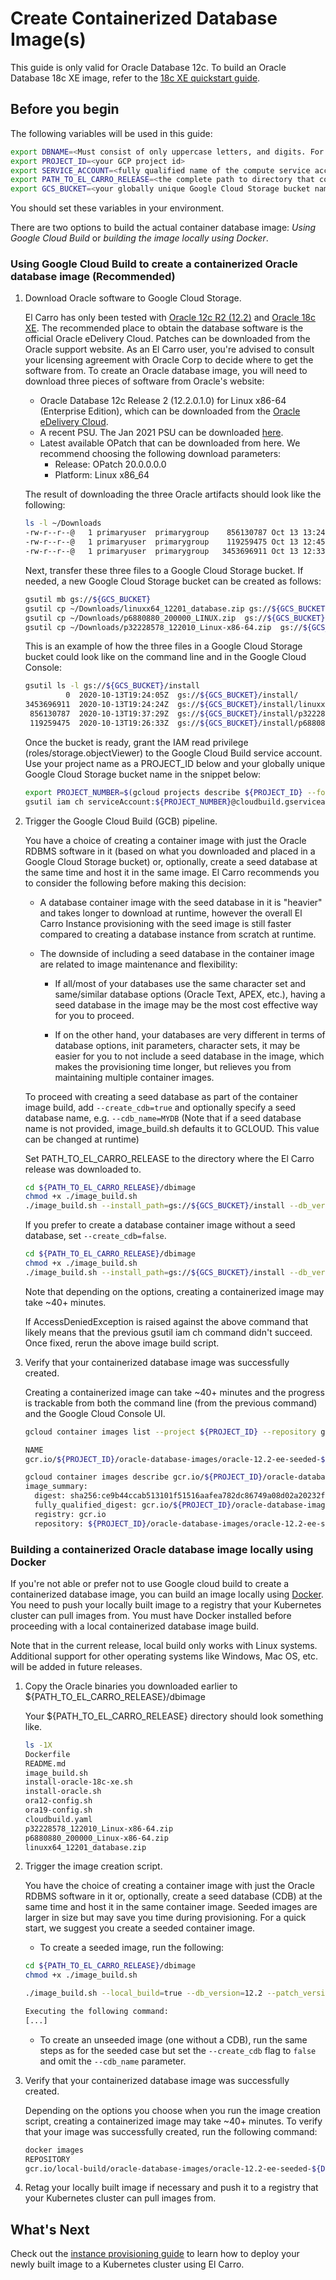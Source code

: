 # Create Containerized Database Image(s)

This guide is only valid for Oracle Database 12c. To build an Oracle Database
18c XE image, refer to the [18c XE quickstart guide](../quickstart-18c-xe.md).

## Before you begin

The following variables will be used in this guide:

```sh
export DBNAME=<Must consist of only uppercase letters, and digits. For example: MYDB>
export PROJECT_ID=<your GCP project id>
export SERVICE_ACCOUNT=<fully qualified name of the compute service account to be used by El Carro (i.e. SERVICE_ACCOUNT@PROJECT_NAME.iam.gserviceaccount.com)>
export PATH_TO_EL_CARRO_RELEASE=<the complete path to directory that contains the downloaded El Carro release>
export GCS_BUCKET=<your globally unique Google Cloud Storage bucket name>
```

You should set these variables in your environment.

There are two options to build the actual container database image: *Using
Google Cloud Build* or *building the image locally using Docker*.

### Using Google Cloud Build to create a containerized Oracle database image (Recommended)

1.  Download Oracle software to Google Cloud Storage.

    El Carro has only been tested with
    [Oracle 12c R2 (12.2)](https://docs.oracle.com/en/database/oracle/oracle-database/12.2/index.html)
    and
    [Oracle 18c XE](https://www.oracle.com/database/technologies/appdev/xe.html).
    The recommended place to obtain the database software is the official Oracle
    eDelivery Cloud. Patches can be downloaded from the Oracle support website.
    As an El Carro user, you're advised to consult your licensing agreement with
    Oracle Corp to decide where to get the software from. To create an Oracle
    database image, you will need to download three pieces of software from
    Oracle's website:

    -   Oracle Database 12c Release 2 (12.2.0.1.0) for Linux x86-64 (Enterprise
        Edition), which can be downloaded from the
        [Oracle eDelivery Cloud](https://edelivery.oracle.com).
    -   A recent PSU. The Jan 2021 PSU can be downloaded
        [here](https://support.oracle.com/epmos/faces/PatchDetail?_adf.ctrl-state=bsblgctta_4&patch_name=32228578&releaseId=600000000018520&patchId=32228578&languageId=0&platformId=226&_afrLoop=314820757336783).
    -   Latest available OPatch that can be downloaded from here. We recommend
        choosing the following download parameters:
        -   Release: OPatch 20.0.0.0.0
        -   Platform: Linux x86_64

    The result of downloading the three Oracle artifacts should look like the
    following:

    ```sh
    ls -l ~/Downloads
    -rw-r--r--@   1 primaryuser  primarygroup    856130787 Oct 13 13:24 p32228578_122010_Linux-x86-64.zip
    -rw-r--r--@   1 primaryuser  primarygroup    119259475 Oct 13 12:45 p6880880_200000_Linux-x86-64.zip
    -rw-r--r--@   1 primaryuser  primarygroup   3453696911 Oct 13 12:33 linuxx64_12201_database.zip
    ```

    Next, transfer these three files to a Google Cloud Storage bucket. If
    needed, a new Google Cloud Storage bucket can be created as follows:

    ```sh
    gsutil mb gs://${GCS_BUCKET}
    gsutil cp ~/Downloads/linuxx64_12201_database.zip gs://${GCS_BUCKET}/install/
    gsutil cp ~/Downloads/p6880880_200000_LINUX.zip  gs://${GCS_BUCKET}/install/
    gsutil cp ~/Downloads/p32228578_122010_Linux-x86-64.zip  gs://${GCS_BUCKET}/install/
    ```

    This is an example of how the three files in a Google Cloud Storage bucket
    could look like on the command line and in the Google Cloud Console:

    ```sh
    gsutil ls -l gs://${GCS_BUCKET}/install
             0  2020-10-13T19:24:05Z  gs://${GCS_BUCKET}/install/
    3453696911  2020-10-13T19:24:24Z  gs://${GCS_BUCKET}/install/linuxx64_12201_database.zip
     856130787  2020-10-13T19:37:29Z  gs://${GCS_BUCKET}/install/p32228578_122010_Linux-x86-64.zip
     119259475  2020-10-13T19:26:33Z  gs://${GCS_BUCKET}/install/p6880880_200000_LINUX.zip
    ```

    Once the bucket is ready, grant the IAM read privilege
    (roles/storage.objectViewer) to the Google Cloud Build service account. Use
    your project name as a PROJECT_ID below and your globally unique Google
    Cloud Storage bucket name in the snippet below:

    ```sh
    export PROJECT_NUMBER=$(gcloud projects describe ${PROJECT_ID} --format="value(projectNumber)")
    gsutil iam ch serviceAccount:${PROJECT_NUMBER}@cloudbuild.gserviceaccount.com:roles/storage.objectViewer gs://${GCS_BUCKET}
    ```

2.  Trigger the Google Cloud Build (GCB) pipeline.

    You have a choice of creating a container image with just the Oracle RDBMS
    software in it (based on what you downloaded and placed in a Google Cloud
    Storage bucket) or, optionally, create a seed database at the same time and
    host it in the same image. El Carro recommends you to consider the following
    before making this decision:

    *   A database container image with the seed database in it is "heavier" and
        takes longer to download at runtime, however the overall El Carro
        Instance provisioning with the seed image is still faster compared to
        creating a database instance from scratch at runtime.

    *   The downside of including a seed database in the container image are
        related to image maintenance and flexibility:

        *   If all/most of your databases use the same character set and
            same/similar database options (Oracle Text, APEX, etc.), having a
            seed database in the image may be the most cost effective way for
            you to proceed.

        *   If on the other hand, your databases are very different in terms of
            database options, init parameters, character sets, it may be easier
            for you to not include a seed database in the image, which makes the
            provisioning time longer, but relieves you from maintaining multiple
            container images.

    To proceed with creating a seed database as part of the container image
    build, add `--create_cdb=true` and optionally specify a seed database name,
    e.g. `--cdb_name=MYDB` (Note that if a seed database name is not provided,
    image_build.sh defaults it to GCLOUD. This value can be changed at runtime)

    Set PATH_TO_EL_CARRO_RELEASE to the directory where the El Carro release was
    downloaded to.

    ```sh
    cd ${PATH_TO_EL_CARRO_RELEASE}/dbimage
    chmod +x ./image_build.sh
    ./image_build.sh --install_path=gs://${GCS_BUCKET}/install --db_version=12.2 --create_cdb=true --cdb_name=${DBNAME} --mem_pct=45 --no_dry_run --project_id=${PROJECT_ID}
    ```

    If you prefer to create a database container image without a seed database,
    set `--create_cdb=false`.

    ```sh
    cd ${PATH_TO_EL_CARRO_RELEASE}/dbimage
    chmod +x ./image_build.sh
    ./image_build.sh --install_path=gs://${GCS_BUCKET}/install --db_version=12.2 --create_cdb=false --mem_pct=45 --no_dry_run --project_id=${PROJECT_ID}
    ```

    Note that depending on the options, creating a containerized image may take
    ~40+ minutes.

    If AccessDeniedException is raised against the above command that likely
    means that the previous gsutil iam ch command didn't succeed. Once fixed,
    rerun the above image build script.

3.  Verify that your containerized database image was successfully created.

    Creating a containerized image can take ~40+ minutes and the progress is
    trackable from both the command line (from the previous command) and the
    Google Cloud Console UI.

    ```sh
    gcloud container images list --project ${PROJECT_ID} --repository gcr.io/${PROJECT_ID}/oracle-database-images --filter=oracle-12.2-ee-seeded-$(echo "${DBNAME}" | tr '[:upper:]' '[:lower:]')

    NAME
    gcr.io/${PROJECT_ID}/oracle-database-images/oracle-12.2-ee-seeded-${DBNAME}

    gcloud container images describe gcr.io/${PROJECT_ID}/oracle-database-images/oracle-12.2-ee-seeded-$(echo "${DBNAME}" | tr '[:upper:]' '[:lower:]') --project ${PROJECT_ID}
    image_summary:
      digest: sha256:ce9b44ccab513101f51516aafea782dc86749a08d02a20232f78156fd4f8a52c
      fully_qualified_digest: gcr.io/${PROJECT_ID}/oracle-database-images/oracle-12.2-ee-seeded-${DBNAME}@sha256:ce9b44ccab513101f51516aafea782dc86749a08d02a20232f78156fd4f8a52c
      registry: gcr.io
      repository: ${PROJECT_ID}/oracle-database-images/oracle-12.2-ee-seeded-${DBNAME}
    ```

### Building a containerized Oracle database image locally using Docker

If you're not able or prefer not to use Google cloud build to create a
containerized database image, you can build an image locally using
[Docker](https://www.docker.com). You need to push your locally built image to a
registry that your Kubernetes cluster can pull images from. You must have Docker
installed before proceeding with a local containerized database image build.

Note that in the current release, local build only works with Linux systems.
Additional support for other operating systems like Windows, Mac OS, etc. will
be added in future releases.

1.  Copy the Oracle binaries you downloaded earlier to
    ${PATH_TO_EL_CARRO_RELEASE}/dbimage

    Your ${PATH_TO_EL_CARRO_RELEASE} directory should look something
    like.

    ```sh
    ls -1X
    Dockerfile
    README.md
    image_build.sh
    install-oracle-18c-xe.sh
    install-oracle.sh
    ora12-config.sh
    ora19-config.sh
    cloudbuild.yaml
    p32228578_122010_Linux-x86-64.zip
    p6880880_200000_Linux-x86-64.zip
    linuxx64_12201_database.zip
    ```

2.  Trigger the image creation script.

    You have the choice of creating a container image with just the Oracle RDBMS
    software in it or, optionally, create a seed database (CDB) at the same time
    and host it in the same container image. Seeded images are larger in size
    but may save you time during provisioning. For a quick start, we suggest you
    create a seeded container image.

    -   To create a seeded image, run the following:

    ```sh
    cd ${PATH_TO_EL_CARRO_RELEASE}/dbimage
    chmod +x ./image_build.sh

    ./image_build.sh --local_build=true --db_version=12.2 --patch_version=32228578 --create_cdb=true --cdb_name=${DBNAME} --mem_pct=45 --no_dry_run --project_id=local-build

    Executing the following command:
    [...]
    ```

    -   To create an unseeded image (one without a CDB), run the same steps as
        for the seeded case but set the `--create_cdb` flag to `false` and omit
        the `--cdb_name` parameter.

3.  Verify that your containerized database image was successfully created.

    Depending on the options you choose when you run the image creation script,
    creating a containerized image may take ~40+ minutes. To verify that your
    image was successfully created, run the following command:

    ```sh
    docker images
    REPOSITORY                                                                               TAG       IMAGE ID       CREATED       SIZE
    gcr.io/local-build/oracle-database-images/oracle-12.2-ee-seeded-${DBNAME}                latest    c766d980c9a0   2 hours ago   17.4GB
    ```

4.  Retag your locally built image if necessary and push it to a registry that
    your Kubernetes cluster can pull images from.

## What's Next

Check out the [instance provisioning guide](instance.md) to learn how to deploy
your newly built image to a Kubernetes cluster using El Carro.
